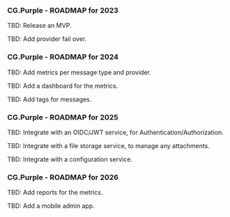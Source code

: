 
### CG.Purple  - ROADMAP for 2023

TBD: Release an MVP.

TBD: Add provider fail over.

### CG.Purple  - ROADMAP for 2024

TBD: Add metrics per message type and provider.

TBD: Add a dashboard for the metrics.

TBD: Add tags for messages.

### CG.Purple  - ROADMAP for 2025

TBD: Integrate with an OIDC/JWT service, for Authentication/Authorization.

TBD: Integrate with a file storage service, to manage any attachments.

TBD: Integrate with a configuration service.

### CG.Purple  - ROADMAP for 2026

TBD: Add reports for the metrics.

TBD: Add a mobile admin app.





